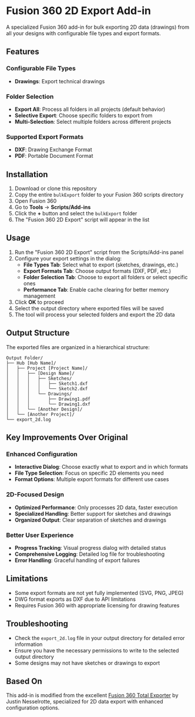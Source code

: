 # Fusion 360 2D Export Add-in

A specialized Fusion 360 add-in for bulk exporting 2D data (drawings) from all your designs with configurable file types and export formats.

## Features

### Configurable File Types
- **Drawings**: Export technical drawings
 

### Folder Selection
- **Export All**: Process all folders in all projects (default behavior)
- **Selective Export**: Choose specific folders to export from
- **Multi-Selection**: Select multiple folders across different projects

### Supported Export Formats
- **DXF**: Drawing Exchange Format
- **PDF**: Portable Document Format


## Installation

1. Download or clone this repository
2. Copy the entire `bulkExport` folder to your Fusion 360 scripts directory
3. Open Fusion 360
4. Go to **Tools** → **Scripts/Add-ins**
5. Click the **+** button and select the `bulkExport` folder
6. The "Fusion 360 2D Export" script will appear in the list

## Usage

1. Run the "Fusion 360 2D Export" script from the Scripts/Add-ins panel
2. Configure your export settings in the dialog:
   - **File Types Tab**: Select what to export (sketches, drawings, etc.)
   - **Export Formats Tab**: Choose output formats (DXF, PDF, etc.)
   - **Folder Selection Tab**: Choose to export all folders or select specific ones
   - **Performance Tab**: Enable cache clearing for better memory management
3. Click **OK** to proceed
4. Select the output directory where exported files will be saved
5. The tool will process your selected folders and export the 2D data

## Output Structure

The exported files are organized in a hierarchical structure:
```
Output Folder/
├── Hub [Hub Name]/
│   ├── Project [Project Name]/
│   │   ├── [Design Name]/
│   │   │   ├── Sketches/
│   │   │   │   ├── Sketch1.dxf
│   │   │   │   └── Sketch2.dxf
│   │   │   └── Drawings/
│   │   │       ├── Drawing1.pdf
│   │   │       └── Drawing1.dxf
│   │   └── [Another Design]/
│   └── [Another Project]/
└── export_2d.log
```

## Key Improvements Over Original

### Enhanced Configuration
- **Interactive Dialog**: Choose exactly what to export and in which formats
- **File Type Selection**: Focus on specific 2D elements you need
- **Format Options**: Multiple export formats for different use cases

### 2D-Focused Design
- **Optimized Performance**: Only processes 2D data, faster execution
- **Specialized Handling**: Better support for sketches and drawings
- **Organized Output**: Clear separation of sketches and drawings

### Better User Experience
- **Progress Tracking**: Visual progress dialog with detailed status
- **Comprehensive Logging**: Detailed log file for troubleshooting
- **Error Handling**: Graceful handling of export failures

## Limitations

- Some export formats are not yet fully implemented (SVG, PNG, JPEG)
- DWG format exports as DXF due to API limitations
- Requires Fusion 360 with appropriate licensing for drawing features

## Troubleshooting

- Check the `export_2d.log` file in your output directory for detailed error information
- Ensure you have the necessary permissions to write to the selected output directory
- Some designs may not have sketches or drawings to export

## Based On

This add-in is modified from the excellent [Fusion 360 Total Exporter](https://github.com/Jnesselr/fusion-360-total-exporter) by Justin Nesselrotte, specialized for 2D data export with enhanced configuration options.
